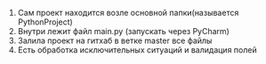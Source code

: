 1. Сам проект находится возле основной папки(называется PythonProject)
2. Внутри лежит файл main.py (запускать через PyCharm)
3. Залила проект на гитхаб в ветке master все файлы
4. Есть обработка исключительных ситуаций и валидация полей
